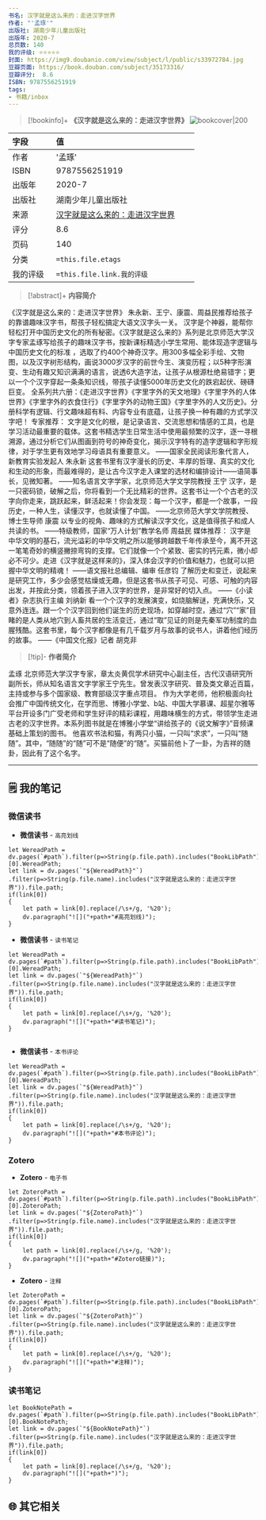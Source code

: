 ```yaml
---
书名: 汉字就是这么来的：走进汉字世界
作者: "'孟琢'"
出版社: 湖南少年儿童出版社
出版年: 2020-7 
总页数: 140
我的评级: ⭐⭐⭐⭐⭐
封面: https://img9.doubanio.com/view/subject/l/public/s33972784.jpg
豆瓣页面: https://book.douban.com/subject/35173316/
豆瓣评分:  8.6 
ISBN: 9787556251919
tags: 
- 书籍/inbox
---
```


> [!bookinfo]+ **《汉字就是这么来的：走进汉字世界》**
> ![bookcover|200](https://img9.doubanio.com/view/subject/l/public/s33972784.jpg)
>
| 字段   | 值                                       |
|:------ |:------------------------------------------ |
| 作者   | '孟琢'                           |
| ISBN   | 9787556251919                             |
| 出版年 | 2020-7                      |
| 出版社 | 湖南少年儿童出版社                          |
| 来源   | [汉字就是这么来的：走进汉字世界](https://book.douban.com/subject/35173316/) |
| 评分   |  8.6                            |
| 页码   | 140                        |
| 分类   | `=this.file.etags`                       |
| 我的评级  | `=this.file.link.我的评级`                     |

  
> [!abstract]+ **内容简介**
>
《汉字就是这么来的：走进汉字世界》
朱永新、王宁、康震、周益民推荐给孩子的靠谱趣味汉字书，帮孩子轻松搞定大语文汉字头一关。
汉字是个神器，能帮你轻松打开中国历史文化的所有秘密。《汉字就是这么来的》系列是北京师范大学汉字专家孟琢写给孩子的趣味汉字书，按新课标精选小学生常用、能体现造字逻辑与中国历史文化的标准 ，选取了约400个神奇汉字。用300多幅全彩手绘、文物图，以及汉字树形结构，画说3000岁汉字的前世今生、演变历程；以5种字形演变、生动有趣又知识满满的语言，说透6大造字法，让孩子从根源杜绝易错字；更以一个个汉字穿起一条条知识线，带孩子读懂5000年历史文化的跌宕起伏、磅礴巨变。
全系列共六册：《走进汉字世界》《字里字外的天文地理》《字里字外的人体世界》《字里字外的衣食住行》《字里字外的动物王国》《字里字外的人文历史》。分册科学有逻辑、行文趣味超有料、内容专业有底蕴，让孩子换一种有趣的方式学汉字吧！
专家推荐：
文字是文化的根，是记录语言、交流思想和情感的工具，也是学习活动最重要的载体。这套书精选学生日常生活中使用最频繁的汉字，逐一寻根溯源，通过分析它们从图画到符号的神奇变化，揭示汉字特有的造字逻辑和字形规律，对于学生更有效地学习母语具有重要意义。
——国家全民阅读形象代言人，新教育实验发起人 朱永新
这套书里有汉字漫长的历史、丰厚的哲理、真实的文化和生动的形象，而最难得的，是让古今汉字走入课堂的选材和编排设计——语简事长，见微知著。
——知名语言文字学家，北京师范大学文学院教授 王宁
汉字，是一只密码锁，破解之后，你将看到一个无比精彩的世界。这套书让一个个古老的汉字向你走来，跳跃起来，鲜活起来！你会发现：每一个汉字，都是一个故事，一段历史，一种人生，读懂汉字，也就读懂了中国。
——北京师范大学文学院教授、博士生导师 康震
以专业的视角、趣味的方式解读汉字文化，这是值得孩子和成人共读的书。
——特级教师，国家“万人计划”教学名师 周益民
媒体推荐：
汉字是中华文明的基石，流光溢彩的中华文明之所以能够跨越数千年传承至今，离不开这一笔笔奇妙的横竖撇捺弯钩的支撑。它们就像一个个紧致、密实的钙元素，微小却必不可少。走进《汉字就是这样来的》，深入体会汉字的价值和魅力，也就可以把握中华文明的精魂！
——语文报社总编辑、编审 任彦钧
了解历史和变迁，说起来是研究工作，多少会感觉枯燥或无趣，但是这套书从孩子可见、可感、可触的内容出发，并按此分类，领着孩子进入汉字的世界，是非常好的切入点。
——《小读者》杂志执行主编 刘纳新
看一个个汉字的发展演变，如烧脑解谜，充满快乐，又意外连连。跟一个个汉字回到他们诞生的历史现场，如穿越时空，通过“穴”“家”目睹的是人类从地穴到人畜共居的生活变迁，通过“取”见证的则是先秦军功制度的血腥残酷。这套书里，每个汉字都像是有几千载岁月与故事的说书人，讲着他们经历的故事。
——《中国文化报》记者 胡克非

> [!tip]- **作者简介**
>
 孟琢
北京师范大学汉字专家，章太炎黄侃学术研究中心副主任，古代汉语研究所副所长，师从知名语言文字学家王宁先生。曾发表汉字研究、普及类文章近百篇，主持或参与多个国家级、教育部级汉字重点项目。
作为大学老师，他积极面向社会推广中国传统文化，在学而思、博雅小学堂、b站、中国大学慕课、超星尔雅等平台开设多门广受老师和学生好评的精彩课程，用趣味横生的方式，带领学生走进古老的汉字世界。本系列图书就是在博雅小学堂“讲给孩子的《说文解字》”音频课基础上策划的图书。
他喜欢书法和猫，有两只小猫，一只叫“求求”，一只叫“随随”。其中，“随随”的“随”可不是“随便”的“随”。买猫前他卜了一卦，为吉祥的随卦，因此有了这个名字。


 
 

---

## 🗒️ 我的笔记


### 微信读书

- **微信读书** - `高亮划线`

```dataviewjs
let WereadPath = dv.pages(`#path`).filter(p=>String(p.file.path).includes("BookLibPath"))[0].WereadPath;
let link = dv.pages(`"${WereadPath}"`)
.filter(p=>String(p.file.name).includes("汉字就是这么来的：走进汉字世界")).file.path;
if(link[0])
{
	let path = link[0].replace(/\s+/g, '%20');
	dv.paragraph("![]("+path+"#高亮划线)");
}

```

- **微信读书** - `读书笔记`

```dataviewjs
let WereadPath = dv.pages(`#path`).filter(p=>String(p.file.path).includes("BookLibPath"))[0].WereadPath;
let link = dv.pages(`"${WereadPath}"`)
.filter(p=>String(p.file.name).includes("汉字就是这么来的：走进汉字世界")).file.path;
if(link[0])
{
	let path = link[0].replace(/\s+/g, '%20');
	dv.paragraph("![]("+path+"#读书笔记)");
}


```

- **微信读书** - `本书评论`

```dataviewjs
let WereadPath = dv.pages(`#path`).filter(p=>String(p.file.path).includes("BookLibPath"))[0].WereadPath;
let link = dv.pages(`"${WereadPath}"`)
.filter(p=>String(p.file.name).includes("汉字就是这么来的：走进汉字世界")).file.path;
if(link[0])
{
	let path = link[0].replace(/\s+/g, '%20');
	dv.paragraph("![]("+path+"#本书评论)");
}

```


### Zotero

- **Zotero** - `电子书`

```dataviewjs
let ZoteroPath = dv.pages(`#path`).filter(p=>String(p.file.path).includes("BookLibPath"))[0].ZoteroPath;
let link = dv.pages(`"${ZoteroPath}"`)
.filter(p=>String(p.file.name).includes("汉字就是这么来的：走进汉字世界")).file.path;
if(link[0])
{
	let path = link[0].replace(/\s+/g, '%20');
	dv.paragraph("![]("+path+"#Zotero链接)");
}
```

- **Zotero** - `注释`

```dataviewjs
let ZoteroPath = dv.pages(`#path`).filter(p=>String(p.file.path).includes("BookLibPath"))[0].ZoteroPath;
let link = dv.pages(`"${ZoteroPath}"`)
.filter(p=>String(p.file.name).includes("汉字就是这么来的：走进汉字世界")).file.path;
if(link[0])
{
	let path = link[0].replace(/\s+/g, '%20');
	dv.paragraph("![]("+path+"#注释)");
}
```

### 读书笔记

```dataviewjs
let BookNotePath = dv.pages(`#path`).filter(p=>String(p.file.path).includes("BookLibPath"))[0].BookNotePath;
let link = dv.pages(`"${BookNotePath}"`)
.filter(p=>String(p.file.name).includes("汉字就是这么来的：走进汉字世界")).file.path;
if(link[0])
{
	let path = link[0].replace(/\s+/g, '%20');
	dv.paragraph("![]("+path+")");
}
```



## 🌐 其它相关